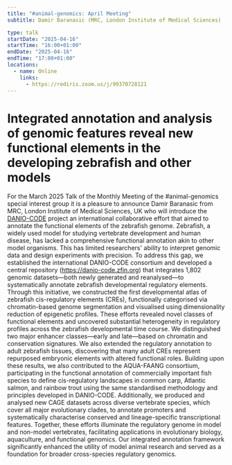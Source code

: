 ```yaml
---
title: "#animal-genomics: April Meeting"
subtitle: Damir Baranasic (MRC, London Institute of Medical Sciences)

type: talk
startDate: "2025-04-16"
startTime: "16:00+01:00"
endDate: "2025-04-16"
endTime: "17:00+01:00"
locations:
  - name: Online
    links:
      - https://rediris.zoom.us/j/99370728121
---
```


# Integrated annotation and analysis of genomic features reveal new functional elements in the developing zebrafish and other models

For the March 2025 Talk of the Monthly Meeting of the #animal-genomics special interest group it is a pleasure to announce Damir Baranasic from MRC, London Institute of Medical Sciences, UK who will introduce the [DANIO-CODE](https://danio-code.zfin.org/) project an international collaborative effort that aimed to annotate the functional elements of the zebrafish genome. Zebrafish, a widely used model for studying vertebrate development and human disease, has lacked a comprehensive functional annotation akin to other model organisms. This has limited researchers' ability to interpret genomic data and design experiments with precision. To address this gap, we established the international DANIO-CODE consortium and developed a central repository (https://danio-code.zfin.org) that integrates 1,802 genomic datasets—both newly generated and reanalysed—to systematically annotate zebrafish developmental regulatory elements.
Through this initiative, we constructed the first developmental atlas of zebrafish cis-regulatory elements (CREs), functionally categorised via chromatin-based genome segmentation and visualised using dimensionality reduction of epigenetic profiles. These efforts revealed novel classes of functional elements and uncovered substantial heterogeneity in regulatory profiles across the zebrafish developmental time course. We distinguished two major enhancer classes—early and late—based on chromatin and conservation signatures. We also extended the regulatory annotation to adult zebrafish tissues, discovering that many adult CREs represent repurposed embryonic elements with altered functional roles. 
Building upon these results, we also contributed to the AQUA-FAANG consortium, participating in the functional annotation of commercially important fish species to define cis-regulatory landscapes in common carp, Atlantic salmon, and rainbow trout using the same standardised methodology and principles developed in DANIO-CODE. Additionally, we produced and analysed new CAGE datasets across diverse vertebrate species, which cover all major evolutionary clades, to annotate promoters and systematically characterise conserved and lineage-specific transcriptional features. 
Together, these efforts illuminate the regulatory genome in model and non-model vertebrates, facilitating applications in evolutionary biology, aquaculture, and functional genomics. Our integrated annotation framework significantly enhanced the utility of model animal research and served as a foundation for broader cross-species regulatory genomics.

